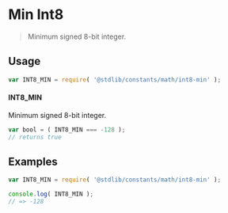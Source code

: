 # Min Int8

> Minimum signed 8-bit integer.

<section class="usage">

## Usage

```javascript
var INT8_MIN = require( '@stdlib/constants/math/int8-min' );
```

#### INT8_MIN

Minimum signed 8-bit integer.

```javascript
var bool = ( INT8_MIN === -128 );
// returns true
```

</section>

<!-- /.usage -->

<section class="examples">

## Examples

<!-- TODO: better example -->

<!-- eslint no-undef: "error" -->

```javascript
var INT8_MIN = require( '@stdlib/constants/math/int8-min' );

console.log( INT8_MIN );
// => -128
```

</section>

<!-- /.examples -->

<section class="links">

</section>

<!-- /.links -->
